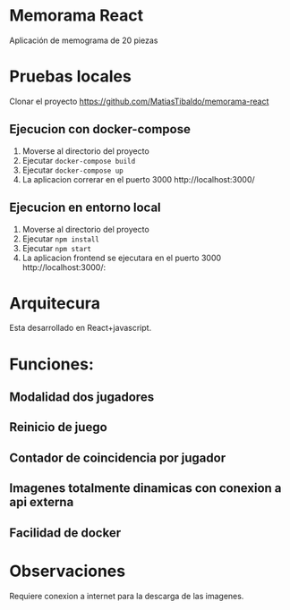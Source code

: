 # Memorama React
Aplicación de memograma de 20 piezas


# Pruebas locales

Clonar el proyecto https://github.com/MatiasTibaldo/memorama-react

## Ejecucion con docker-compose
1. Moverse al directorio del proyecto
2. Ejecutar 
  ```docker-compose build```
3. Ejecutar 
  ```docker-compose up ```
4. La aplicacion correrar en el puerto 3000 http://localhost:3000/

## Ejecucion en entorno local
1. Moverse al directorio del proyecto
2. Ejecutar 
  ```npm install```
3. Ejecutar 
  ```npm start ```
4. La aplicacion frontend se ejecutara en el puerto 3000 http://localhost:3000/:


# Arquitecura
Esta desarrollado en React+javascript.

# Funciones:

## Modalidad dos jugadores
## Reinicio de juego
## Contador de coincidencia por jugador
## Imagenes totalmente dinamicas con conexion a api externa
## Facilidad de docker

# Observaciones
Requiere conexion a internet para la descarga de las imagenes. 



